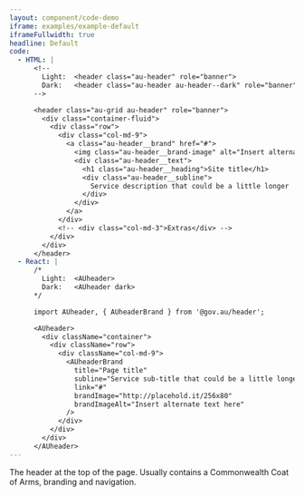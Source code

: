 ```yaml
---
layout: component/code-demo
iframe: examples/example-default
iframeFullwidth: true
headline: Default
code:
  - HTML: |
      <!--
        Light:  <header class="au-header" role="banner">
        Dark:   <header class="au-header au-header--dark" role="banner">
      -->

      <header class="au-grid au-header" role="banner">
        <div class="container-fluid">
          <div class="row">
            <div class="col-md-9">
              <a class="au-header__brand" href="#">
                <img class="au-header__brand-image" alt="Insert alternate text here" src="http://placehold.it/256x80">
                <div class="au-header__text">
                  <h1 class="au-header__heading">Site title</h1>
                  <div class="au-header__subline">
                    Service description that could be a little longer
                  </div>
                </div>
              </a>
            </div>
            <!-- <div class="col-md-3">Extras</div> -->
          </div>
        </div>
      </header>
  - React: |
      /*
        Light:  <AUheader>
        Dark:   <AUheader dark>
      */

      import AUheader, { AUheaderBrand } from '@gov.au/header';

      <AUheader>
        <div className="container">
          <div className="row">
            <div className="col-md-9">
              <AUheaderBrand
                title="Page title" 
                subline="Service sub-title that could be a little longer"
                link="#"
                brandImage="http://placehold.it/256x80"
                brandImageAlt="Insert alternate text here"
              />
            </div>
          </div>
        </div>
      </AUheader>
---
```


The header at the top of the page. Usually contains a Commonwealth Coat of Arms, branding and navigation.
